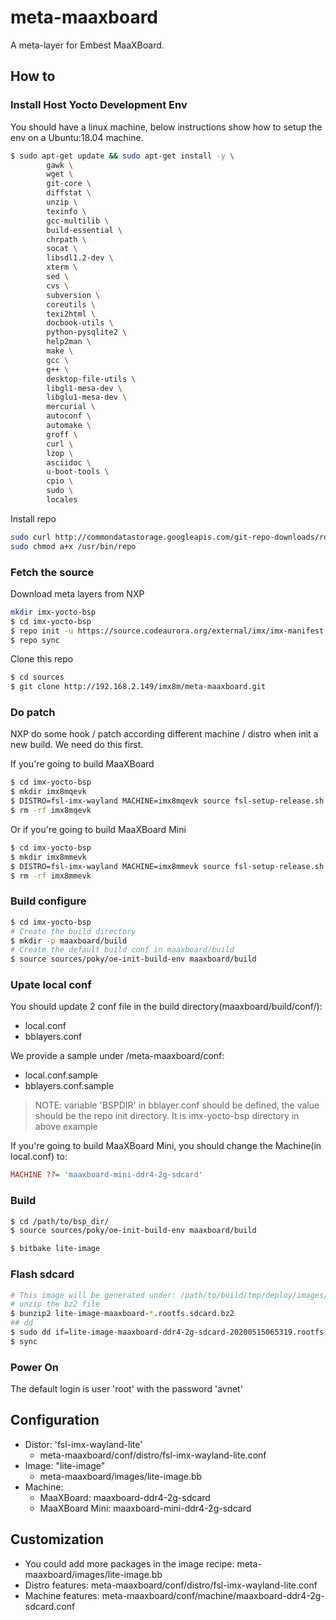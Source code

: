 # meta-maaxboard

A meta-layer for Embest MaaXBoard.

## How to

### Install Host Yocto Development Env

You should have a linux machine, below instructions show how to setup the env on a Ubuntu:18.04 machine.

```bash
$ sudo apt-get update && sudo apt-get install -y \
        gawk \
        wget \
        git-core \
        diffstat \
        unzip \
        texinfo \
        gcc-multilib \
        build-essential \
        chrpath \
        socat \
        libsdl1.2-dev \
        xterm \
        sed \
        cvs \
        subversion \
        coreutils \
        texi2html \
        docbook-utils \
        python-pysqlite2 \
        help2man \
        make \
        gcc \
        g++ \
        desktop-file-utils \
        libgl1-mesa-dev \
        libglu1-mesa-dev \
        mercurial \
        autoconf \
        automake \
        groff \
        curl \
        lzop \
        asciidoc \
        u-boot-tools \
        cpio \
        sudo \
        locales
```

Install repo

```bash
sudo curl http://commondatastorage.googleapis.com/git-repo-downloads/repo > /usr/bin/repo
sudo chmod a+x /usr/bin/repo
```

### Fetch the source

Download meta layers from NXP

```bash
mkdir imx-yocto-bsp
$ cd imx-yocto-bsp
$ repo init -u https://source.codeaurora.org/external/imx/imx-manifest -b imx-linux-sumo -m imx-4.14.98-2.2.0.xml
$ repo sync
```

Clone this repo

```bash
$ cd sources
$ git clone http://192.168.2.149/imx8m/meta-maaxboard.git
```

### Do patch

NXP do some hook / patch according different machine / distro when init a new build. We need do this first.

If you're going to build MaaXBoard

```bash
$ cd imx-yocto-bsp
$ mkdir imx8mqevk
$ DISTRO=fsl-imx-wayland MACHINE=imx8mqevk source fsl-setup-release.sh -b imx8mqevk
$ rm -rf imx8mqevk
```

Or if you're going to build MaaXBoard Mini

```bash
$ cd imx-yocto-bsp
$ mkdir imx8mmevk
$ DISTRO=fsl-imx-wayland MACHINE=imx8mmevk source fsl-setup-release.sh -b imx8mmevk
$ rm -rf imx8mmevk
```

###  Build configure

```bash
$ cd imx-yocto-bsp
# Create the build directory
$ mkdir -p maaxboard/build
# Create the default build conf in maaxboard/build
$ source sources/poky/oe-init-build-env maaxboard/build
```

### Upate local conf

You should update 2 conf file in the build directory(maaxboard/build/conf/):

- local.conf
- bblayers.conf

We provide a sample under /meta-maaxboard/conf:

- local.conf.sample
- bblayers.conf.sample

> NOTE: variable 'BSPDIR' in bblayer.conf should be defined, the value should be the repo init directory. It is imx-yocto-bsp directory in above example

If you're going to build MaaXBoard Mini, you should change the Machine(in local.conf) to:

```ini
MACHINE ??= 'maaxboard-mini-ddr4-2g-sdcard'
```

### Build

```bash
$ cd /path/to/bsp_dir/
$ source sources/poky/oe-init-build-env maaxboard/build

$ bitbake lite-image
```

### Flash sdcard

```bash
# This image will be generated under: /path/to/build/tmp/deploy/images/maaxboard-ddr4-2g-sdcard/lite-image-maaxboard-ddr4-2g-sdcard-20200515065319.rootfs.sdcard.bz2
# unzip the bz2 file
$ bunzip2 lite-image-maaxboard-*.rootfs.sdcard.bz2
## dd
$ sudo dd if=lite-image-maaxboard-ddr4-2g-sdcard-20200515065319.rootfs.sdcard of=/dev/sda bs=10M conv=fsync
$ sync
```

### Power On

The default login is user 'root' with the password 'avnet'

## Configuration

- Distor: 'fsl-imx-wayland-lite'
    - meta-maaxboard/conf/distro/fsl-imx-wayland-lite.conf
- Image: "lite-image"
    - meta-maaxboard/images/lite-image.bb
- Machine:
    - MaaXBoard: maaxboard-ddr4-2g-sdcard
    - MaaXBoard Mini: maaxboard-mini-ddr4-2g-sdcard

## Customization

- You could add more packages in the image recipe: meta-maaxboard/images/lite-image.bb
- Distro features: meta-maaxboard/conf/distro/fsl-imx-wayland-lite.conf
- Machine features: meta-maaxboard/conf/machine/maaxboard-ddr4-2g-sdcard.conf